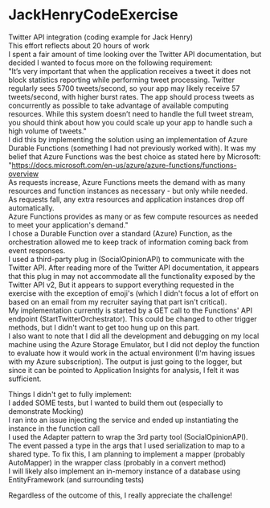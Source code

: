 # JackHenryCodeExercise
Twitter API integration (coding example for Jack Henry)  
This effort reflects about 20 hours of work  
I spent a fair amount of time looking over the Twitter API documentation, but decided I wanted to focus more on the following requirement:  
"It’s very important that when the application receives a tweet it does not block statistics reporting while performing tweet processing. Twitter regularly sees 5700 tweets/second, so your app may likely receive 57 tweets/second, with higher burst rates. The app should process tweets as concurrently as possible to take advantage of available computing resources. While this system doesn’t need to handle the full tweet stream, you should think about how you could scale up your app to handle such a high volume of tweets."  
I did this by implementing the solution using an implementation of Azure Durable Functions (something I had not previously worked with). It was my belief that Azure Functions was the best choice as stated here by Microsoft:  
"https://docs.microsoft.com/en-us/azure/azure-functions/functions-overview  
As requests increase, Azure Functions meets the demand with as many resources and function instances as necessary - but only while needed.  
As requests fall, any extra resources and application instances drop off automatically.  
Azure Functions provides as many or as few compute resources as needed to meet your application's demand."  
I chose a Durable Function over a standard (Azure) Function, as the orchestration allowed me to keep track of information coming back from event responses.  
I used a third-party plug in (SocialOpinionAPI) to communicate with the Twitter API. After reading more of the Twitter API documentation, it appears that this plug in may not accommodate all the functionality exposed by the Twitter API v2, But it appears to support everything requested in the exercise with the exception of emoji's (which I didn't focus a lot of effort on based on an email from my recruiter saying that part isn't critical).  
My implementation currently is started by a GET call to the Functions' API endpoint (StartTwitterOrchestrator). This could be changed to other trigger methods, but I didn't want to get too hung up on this part.  
I also want to note that I did all the development and debugging on my local machine using the Azure Storage Emulator, but I did not deploy the function to evaluate how it would work in the actual environment (I'm having issues with my Azure subscription). The output is just going to the logger, but since it can be pointed to Application Insights for analysis, I felt it was sufficient.  
  
  
Things I didn't get to fully implement:  
I added SOME tests, but I wanted to build them out (especially to demonstrate Mocking)  
I ran into an issue injecting the service and ended up instantiating the instance in the function call  
I used the Adapter pattern to wrap the 3rd party tool (SocialOpinionAPI). The event passed a type in the args that I used serialization to map to a shared type. To fix this, I am planning to implement a mapper (probably AutoMapper) in the wrapper class (probably in a convert method)  
I will likely also implement an in-memory instance of a database using EntityFramework (and surrounding tests)  
  
  
Regardless of the outcome of this, I really appreciate the challenge!

